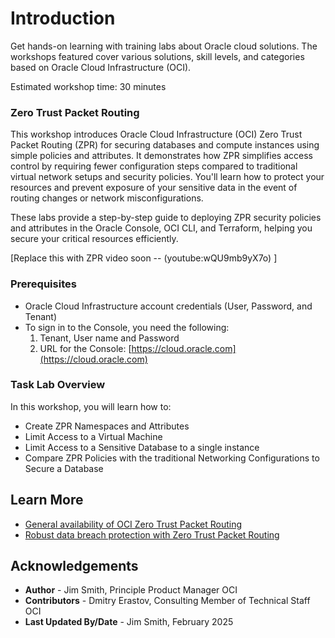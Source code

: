 # Introduction

Get hands-on learning with training labs about Oracle cloud solutions. The workshops featured cover various solutions, skill levels, and categories based on Oracle Cloud Infrastructure (OCI).

Estimated workshop time: 30 minutes

### Zero Trust Packet Routing

This workshop introduces Oracle Cloud Infrastructure (OCI) Zero Trust Packet Routing (ZPR) for securing databases and compute instances using simple policies and attributes. It demonstrates how ZPR simplifies access control by requiring fewer configuration steps compared to traditional virtual network setups and security policies. You'll learn how to protect your resources and prevent exposure of your sensitive data in the event of routing changes or network misconfigurations.

These labs provide a step-by-step guide to deploying ZPR security policies and attributes in the Oracle Console, OCI CLI, and Terraform, helping you secure your critical resources efficiently.

[Replace this with ZPR video soon -- (youtube:wQU9mb9yX7o) ]

### Prerequisites

- Oracle Cloud Infrastructure account credentials (User, Password, and Tenant)
- To sign in to the Console, you need the following:
  1) Tenant, User name and Password
  2) URL for the Console: [https://cloud.oracle.com](https://cloud.oracle.com)

### Task Lab Overview

In this workshop, you will learn how to:

- Create ZPR Namespaces and Attributes
- Limit Access to a Virtual Machine
- Limit Access to a Sensitive Database to a single instance
- Compare ZPR Policies with the traditional Networking Configurations to Secure a Database

## Learn More

- [General availability of OCI Zero Trust Packet Routing](https://blogs.oracle.com/cloud-infrastructure/post/ga-zero-trust-packet-routing)
- [Robust data breach protection with Zero Trust Packet Routing](https://blogs.oracle.com/cloud-infrastructure/post/first-principles-zero-trust-packet-routing)

## Acknowledgements

- **Author** - Jim Smith, Principle Product Manager OCI
- **Contributors** - Dmitry Erastov, Consulting Member of Technical Staff OCI
- **Last Updated By/Date** - Jim Smith, February 2025
